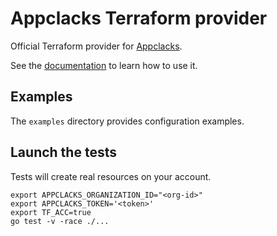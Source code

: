 # Appclacks Terraform provider

Official Terraform provider for [Appclacks](https://appclacks.com/).

See the [documentation](https://registry.terraform.io/providers/appclacks/appclacks/latest/docs) to learn how to use it.

## Examples

The `examples` directory provides configuration examples.

## Launch the tests

Tests will create real resources on your account.

```
export APPCLACKS_ORGANIZATION_ID="<org-id>"
export APPCLACKS_TOKEN='<token>'
export TF_ACC=true
go test -v -race ./...
```

